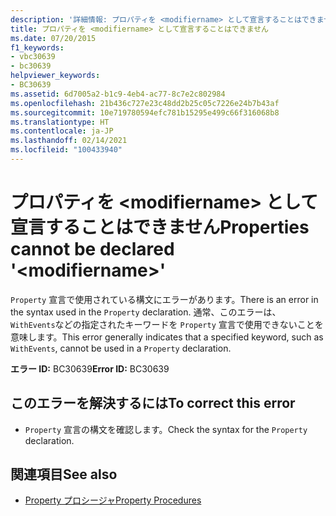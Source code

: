 ```yaml
---
description: '詳細情報: プロパティを <modifiername> として宣言することはできません'
title: プロパティを <modifiername> として宣言することはできません
ms.date: 07/20/2015
f1_keywords:
- vbc30639
- bc30639
helpviewer_keywords:
- BC30639
ms.assetid: 6d7005a2-b1c9-4eb4-ac77-8c7e2c802984
ms.openlocfilehash: 21b436c727e23c48dd2b25c05c7226e24b7b43af
ms.sourcegitcommit: 10e719780594efc781b15295e499c66f316068b8
ms.translationtype: HT
ms.contentlocale: ja-JP
ms.lasthandoff: 02/14/2021
ms.locfileid: "100433940"
---
```

# <a name="properties-cannot-be-declared-modifiername"></a><span data-ttu-id="72f52-103">プロパティを \<modifiername> として宣言することはできません</span><span class="sxs-lookup"><span data-stu-id="72f52-103">Properties cannot be declared '\<modifiername>'</span></span>

<span data-ttu-id="72f52-104">`Property` 宣言で使用されている構文にエラーがあります。</span><span class="sxs-lookup"><span data-stu-id="72f52-104">There is an error in the syntax used in the `Property` declaration.</span></span> <span data-ttu-id="72f52-105">通常、このエラーは、 `WithEvents`などの指定されたキーワードを `Property` 宣言で使用できないことを意味します。</span><span class="sxs-lookup"><span data-stu-id="72f52-105">This error generally indicates that a specified keyword, such as `WithEvents`, cannot be used in a `Property` declaration.</span></span>  
  
 <span data-ttu-id="72f52-106">**エラー ID:** BC30639</span><span class="sxs-lookup"><span data-stu-id="72f52-106">**Error ID:** BC30639</span></span>  
  
## <a name="to-correct-this-error"></a><span data-ttu-id="72f52-107">このエラーを解決するには</span><span class="sxs-lookup"><span data-stu-id="72f52-107">To correct this error</span></span>  
  
- <span data-ttu-id="72f52-108">`Property` 宣言の構文を確認します。</span><span class="sxs-lookup"><span data-stu-id="72f52-108">Check the syntax for the `Property` declaration.</span></span>  
  
## <a name="see-also"></a><span data-ttu-id="72f52-109">関連項目</span><span class="sxs-lookup"><span data-stu-id="72f52-109">See also</span></span>

- [<span data-ttu-id="72f52-110">Property プロシージャ</span><span class="sxs-lookup"><span data-stu-id="72f52-110">Property Procedures</span></span>](../programming-guide/language-features/procedures/property-procedures.md)
